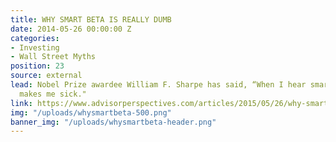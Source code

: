 ```yaml
---
title: WHY SMART BETA IS REALLY DUMB
date: 2014-05-26 00:00:00 Z
categories:
- Investing
- Wall Street Myths
position: 23
source: external
lead: Nobel Prize awardee William F. Sharpe has said, “When I hear smart beta, it
  makes me sick."
link: https://www.advisorperspectives.com/articles/2015/05/26/why-smart-beta-is-really-dumb
img: "/uploads/whysmartbeta-500.png"
banner_img: "/uploads/whysmartbeta-header.png"
---
```


